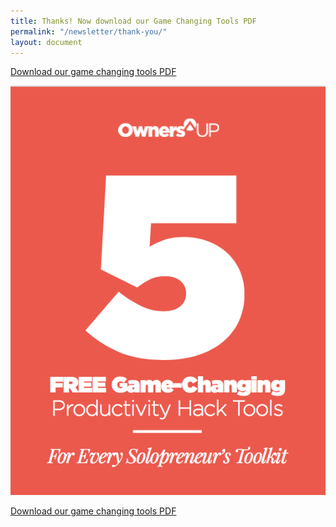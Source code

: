 ```yaml
---
title: Thanks! Now download our Game Changing Tools PDF
permalink: "/newsletter/thank-you/"
layout: document
---
```


[Download our game changing tools PDF](/files/ownersup-game-changing-tools9.pdf)

[![Click to download](/uploads/versions/ownersup-5-game-changing-tools-screenshot---x----565-734x---.png)](/files/ownersup-game-changing-tools9.pdf)

[Download our game changing tools PDF](/files/ownersup-game-changing-tools9.pdf)